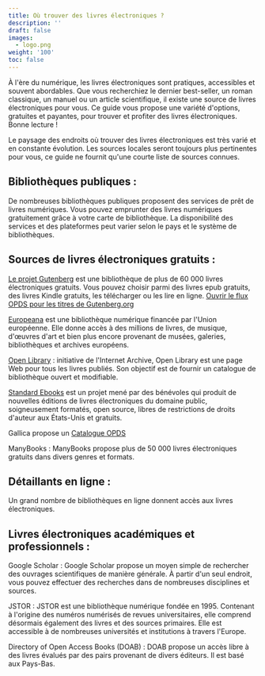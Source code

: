 ```yaml
---
title: Où trouver des livres électroniques ?
description: ''
draft: false
images:
  - logo.png
weight: '100'
toc: false
---
```


À l'ère du numérique, les livres électroniques sont pratiques, accessibles et souvent abordables. Que vous recherchiez le dernier best-seller, un roman classique, un manuel ou un article scientifique, il existe une source de livres électroniques pour vous. Ce guide vous propose une variété d'options, gratuites et payantes, pour trouver et profiter des livres électroniques. Bonne lecture !

Le paysage des endroits où trouver des livres électroniques est très varié et en constante évolution. Les sources locales seront toujours plus pertinentes pour vous, ce guide ne fournit qu'une courte liste de sources connues.

## Bibliothèques publiques :

De nombreuses bibliothèques publiques proposent des services de prêt de livres numériques. Vous pouvez emprunter des livres numériques gratuitement grâce à votre carte de bibliothèque. La disponibilité des services et des plateformes peut varier selon le pays et le système de bibliothèques.

## Sources de livres électroniques gratuits :

[Le projet Gutenberg](https://www.gutenberg.org/) est une bibliothèque de plus de 60 000 livres électroniques gratuits. Vous pouvez choisir parmi des livres epub gratuits, des livres Kindle gratuits, les télécharger ou les lire en ligne. <a href="opds://www.gutenberg.org/ebooks/search.opds/" target="_blank">Ouvrir le flux OPDS pour les titres de Gutenberg.org</a>

[Europeana](https://www.europeana.eu/) est une bibliothèque numérique financée par l'Union européenne. Elle donne accès à des millions de livres, de musique, d'œuvres d'art et bien plus encore provenant de musées, galeries, bibliothèques et archives européens.

[Open Library](https://openlibrary.org/) : initiative de l'Internet Archive, Open Library est une page Web pour tous les livres publiés. Son objectif est de fournir un catalogue de bibliothèque ouvert et modifiable.

[Standard Ebooks](https://standardebooks.org/) est un projet mené par des bénévoles qui produit de nouvelles éditions de livres électroniques du domaine public, soigneusement formatés, open source, libres de restrictions de droits d'auteur aux États-Unis et gratuits.

<p>Gallica propose un <a href="http://gallica.bnf.fr/opds" target="_blank">Catalogue OPDS</a> </p>

ManyBooks : ManyBooks propose plus de 50 000 livres électroniques gratuits dans divers genres et formats.

## Détaillants en ligne :

Un grand nombre de bibliothèques en ligne donnent accès aux livres électroniques.

## Livres électroniques académiques et professionnels :

Google Scholar : Google Scholar propose un moyen simple de rechercher des ouvrages scientifiques de manière générale. À partir d'un seul endroit, vous pouvez effectuer des recherches dans de nombreuses disciplines et sources.

JSTOR : JSTOR est une bibliothèque numérique fondée en 1995. Contenant à l'origine des numéros numérisés de revues universitaires, elle comprend désormais également des livres et des sources primaires. Elle est accessible à de nombreuses universités et institutions à travers l'Europe.

Directory of Open Access Books (DOAB) : DOAB propose un accès libre à des livres évalués par des pairs provenant de divers éditeurs. Il est basé aux Pays-Bas.
